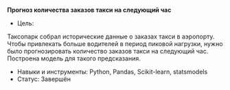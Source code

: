 **Прогноз количества заказов такси на следующий час**
- Цель:

Таксопарк собрал исторические данные о заказах такси в аэропорту. Чтобы привлекать больше водителей в период пиковой нагрузки, нужно было прогнозировать количество заказов такси на следующий час. Построена модель для такого предсказания.
- Навыки и инструменты: Python, Pandas, Scikit-learn, statsmodels
- Статус: Завершён